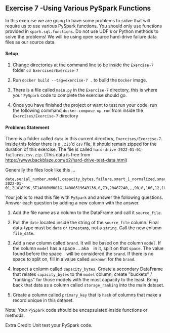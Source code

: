## Exercise 7 -Using Various PySpark Functions

In this exercise we are going to have some problems to solve that will require us to 
use various PySpark functions. You should only use functions provided in `spark.sql.functions`.
Do not use UDF's or Python methods to solve the problems! We will be using open source
hard-drive failure data files as our source data.

#### Setup
1. Change directories at the command line 
   to be inside the `Exercise-7` folder `cd Exercises/Exercise-7`
   
2. Run `docker build --tag=exercise-7 .` to build the `Docker` image.

3. There is a file called `main.py` in the `Exercise-7` directory, this
is where your `PySpark` code to complete the exercise should go.
   
4. Once you have finished the project or want to test run your code,
   run the following command `docker-compose up run` from inside the `Exercises/Exercise-7` directory

#### Problems Statement
There is a folder called `data` in this current directory, `Exercises/Exercise-7`. Inside this
folder there is a `.zip`'d `csv` file, it should remain zipped for the duration of this
exercise. The file is called `hard-drive-2022-01-01-failures.csv.zip`. (This data is free
from https://www.backblaze.com/b2/hard-drive-test-data.html)

Generally the files look like this ...
```
date,serial_number,model,capacity_bytes,failure,smart_1_normalized,smart_1_raw,smart_2_normalized,smart_2_raw,smart_3_normalized,smart_3_raw,smart_4_normalized,smart_4_raw,smart_5_normalized,smart_5_raw,smart_7_normalized,smart_7_raw,smart_8_normalized,smart_8_raw,smart_9_normalized,smart_9_raw,smart_10_normalized,smart_10_raw,smart_11_normalized,smart_11_raw,smart_12_normalized,smart_12_raw,smart_13_normalized,smart_13_raw,smart_15_normalized,smart_15_raw,smart_16_normalized,smart_16_raw,smart_17_normalized,smart_17_raw,smart_18_normalized,smart_18_raw,smart_22_normalized,smart_22_raw,smart_23_normalized,smart_23_raw,smart_24_normalized,smart_24_raw,smart_160_normalized,smart_160_raw,smart_161_normalized,smart_161_raw,smart_163_normalized,smart_163_raw,smart_164_normalized,smart_164_raw,smart_165_normalized,smart_165_raw,smart_166_normalized,smart_166_raw,smart_167_normalized,smart_167_raw,smart_168_normalized,smart_168_raw,smart_169_normalized,smart_169_raw,smart_170_normalized,smart_170_raw,smart_171_normalized,smart_171_raw,smart_172_normalized,smart_172_raw,smart_173_normalized,smart_173_raw,smart_174_normalized,smart_174_raw,smart_175_normalized,smart_175_raw,smart_176_normalized,smart_176_raw,smart_177_normalized,smart_177_raw,smart_178_normalized,smart_178_raw,smart_179_normalized,smart_179_raw,smart_180_normalized,smart_180_raw,smart_181_normalized,smart_181_raw,smart_182_normalized,smart_182_raw,smart_183_normalized,smart_183_raw,smart_184_normalized,smart_184_raw,smart_187_normalized,smart_187_raw,smart_188_normalized,smart_188_raw,smart_189_normalized,smart_189_raw,smart_190_normalized,smart_190_raw,smart_191_normalized,smart_191_raw,smart_192_normalized,smart_192_raw,smart_193_normalized,smart_193_raw,smart_194_normalized,smart_194_raw,smart_195_normalized,smart_195_raw,smart_196_normalized,smart_196_raw,smart_197_normalized,smart_197_raw,smart_198_normalized,smart_198_raw,smart_199_normalized,smart_199_raw,smart_200_normalized,smart_200_raw,smart_201_normalized,smart_201_raw,smart_202_normalized,smart_202_raw,smart_206_normalized,smart_206_raw,smart_210_normalized,smart_210_raw,smart_218_normalized,smart_218_raw,smart_220_normalized,smart_220_raw,smart_222_normalized,smart_222_raw,smart_223_normalized,smart_223_raw,smart_224_normalized,smart_224_raw,smart_225_normalized,smart_225_raw,smart_226_normalized,smart_226_raw,smart_230_normalized,smart_230_raw,smart_231_normalized,smart_231_raw,smart_232_normalized,smart_232_raw,smart_233_normalized,smart_233_raw,smart_234_normalized,smart_234_raw,smart_235_normalized,smart_235_raw,smart_240_normalized,smart_240_raw,smart_241_normalized,smart_241_raw,smart_242_normalized,smart_242_raw,smart_244_normalized,smart_244_raw,smart_245_normalized,smart_245_raw,smart_246_normalized,smart_246_raw,smart_247_normalized,smart_247_raw,smart_248_normalized,smart_248_raw,smart_250_normalized,smart_250_raw,smart_251_normalized,smart_251_raw,smart_252_normalized,smart_252_raw,smart_254_normalized,smart_254_raw,smart_255_normalized,smart_255_raw
2022-01-01,ZLW18P9K,ST14000NM001G,14000519643136,0,73,20467240,,,90,0,100,12,100,0,87,495846641,,,89,9937,100,0,,,100,12,,,,,,,,,100,0,,,,,,,,,,,,,,,,,,,,,,,,,,,,,,,,,,,,,,,,,,,,,,,,,,,,,,,100,0,100,0,,,66,34,,,100,2,99,2641,34,34,,,,,100,0,100,0,200,0,10
```

Your job is to read this file with `PySpark` and answer the following questions.
Answer each question by adding a new column with the answer. 

1. Add the file name as a column to the DataFrame and call it `source_file`.
2. Pull the `date` located inside the string of the `source_file` column. Final data-type must be 
`date` or `timestamp`, not a `string`. Call the new column `file_date`.
3. Add a new column called `brand`. It will be based on the column `model`. If the
column `model` has a space ... aka ` ` in it, split on that `space`. The value
   found before the space ` ` will be considered the `brand`. If there is no
   space to split on, fill in a value called `unknown` for the `brand`.
   
4. Inspect a column called `capacity_bytes`. Create a secondary DataFrame that
relates `capacity_bytes` to the `model` column, create "buckets" / "rankings" for
   those models with the most capacity to the least. Bring back that 
   data as a column called `storage_ranking` into the main dataset.
   
5. Create a column called `primary_key` that is `hash` of columns that make a record unique
in this dataset.


Note: Your `PySpark` code should be encapsulated inside functions or methods.

Extra Credit: Unit test your PySpark code.
